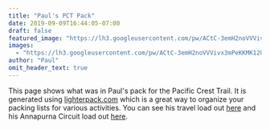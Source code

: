 ```yaml
---
title: "Paul's PCT Pack"
date: 2019-09-09T16:44:05-07:00
draft: false
featured_image: "https://lh3.googleusercontent.com/pw/ACtC-3emH2noVVVivx3mPeKKMK12UMgeWZKNZyxyEsn0SD1btcAHcCnUdSKlJIGq0lzwYJpNuxl6h_mh8--SS0kb4YDXaaWvEtF_hmmcIfPlHysvA8cyjR9XL0cIk6N_kTqzqDF5skcXiToziHjButkITujkXg=w1210-h908-no"
images:
  - "https://lh3.googleusercontent.com/pw/ACtC-3emH2noVVVivx3mPeKKMK12UMgeWZKNZyxyEsn0SD1btcAHcCnUdSKlJIGq0lzwYJpNuxl6h_mh8--SS0kb4YDXaaWvEtF_hmmcIfPlHysvA8cyjR9XL0cIk6N_kTqzqDF5skcXiToziHjButkITujkXg=w1210-h908-no"
author: "Paul"
omit_header_text: true
---
```


This page shows what was in Paul's pack for the Pacific Crest Trail. It is generated using [lighterpack.com](https://lighterpack.com) which is a great way to organize your packing lists for various activities. You can see his travel load out [here](/packs/paulspack/) and his Annapurna Circuit load out [here](/packs/pauls-annapurna-pack/).
<!--more-->
<script src="https://lighterpack.com/e/2ccxd1"></script><div id="2ccxd1"></div>

